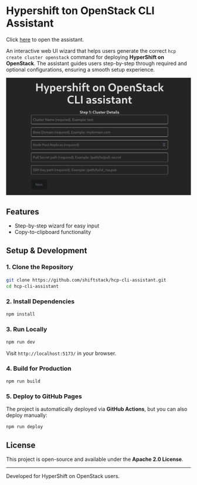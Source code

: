 # Hypershift ton OpenStack CLI Assistant

Click [here](https://shiftstack.github.io/hcp-cli-assistant/) to open the assistant.

An interactive web UI wizard that helps users generate the correct `hcp create cluster openstack` command for deploying **HyperShift on OpenStack**.
The assistant guides users step-by-step through required and optional configurations, ensuring a smooth setup experience.

![UI screenshot](screenshot.png?raw=true "UI screenshot")

## Features
- Step-by-step wizard for easy input
- Copy-to-clipboard functionality

## Setup & Development

### 1. Clone the Repository
```sh
git clone https://github.com/shiftstack/hcp-cli-assistant.git
cd hcp-cli-assistant
```

### 2. Install Dependencies
```sh
npm install
```

### 3. Run Locally
```sh
npm run dev
```
Visit `http://localhost:5173/` in your browser.

### 4. Build for Production
```sh
npm run build
```

### 5. Deploy to GitHub Pages
The project is automatically deployed via **GitHub Actions**, but you can also deploy manually:
```sh
npm run deploy
```

## License
This project is open-source and available under the **Apache 2.0 License**.

---

Developed for HyperShift on OpenStack users.
